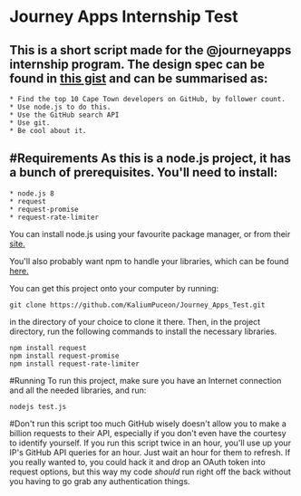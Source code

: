 # Journey Apps Internship Test

This is a short script made for the @journeyapps internship program. The design spec can be found in [this gist](https://gist.github.com/skaapgif/7644116d3e3aae6757da95a7a8b9794a) and can be summarised as:
-----------
    * Find the top 10 Cape Town developers on GitHub, by follower count.
    * Use node.js to do this.
    * Use the GitHub search API
    * Use git.
    * Be cool about it.

#Requirements
As this is a node.js project, it has a bunch of prerequisites. You'll need to install:
-----------
    * node.js 8
    * request
    * request-promise
    * request-rate-limiter

You can install node.js using your favourite package manager, or from their [site.](https://nodejs.org/en/download/)

You'll also probably want npm to handle your libraries, which can be found [here.](https://www.npmjs.com/)

You can get this project onto your computer by running:
```
git clone https://github.com/KaliumPuceon/Journey_Apps_Test.git
```
in the directory of your choice to clone it there. Then, in the project directory, run the following commands to install the necessary libraries.

```
npm install request
npm install request-promise
npm install request-rate-limiter
```

#Running
To run this project, make sure you have an Internet connection and all the needed libraries, and run:
```
nodejs test.js
```

#Don't run this script too much
GitHub wisely doesn't allow you to make a billion requests to their API, especially if you don't even have the courtesy to identify yourself. If you run this script twice in an hour, you'll use up your IP's GitHub API queries for an hour. Just wait an hour for them to refresh. If you really wanted to, you could hack it and drop an OAuth token into request options, but this way my code *should* run right off the back without you having to go grab any authentication things.



